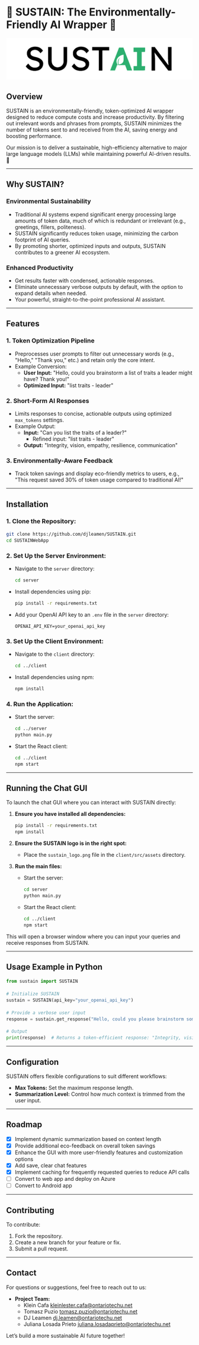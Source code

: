 # 🌱 SUSTAIN: The Environmentally-Friendly AI Wrapper 🌱

<picture>
  <source srcset="SUSTAINOriginalWhiteTransparentCropped.png" media="(prefers-color-scheme: dark)">
  <img src="SUSTAINOriginalBlackTransparentCropped.png" alt="SUSTAIN logo">
</picture>

## Overview
SUSTAIN is an environmentally-friendly, token-optimized AI wrapper designed to reduce compute costs and increase productivity. By filtering out irrelevant words and phrases from prompts, SUSTAIN minimizes the number of tokens sent to and received from the AI, saving energy and boosting performance.

Our mission is to deliver a sustainable, high-efficiency alternative to major large language models (LLMs) while maintaining powerful AI-driven results.🔋

---

## Why SUSTAIN?

### **Environmental Sustainability**
- Traditional AI systems expend significant energy processing large amounts of token data, much of which is redundant or irrelevant (e.g., greetings, fillers, politeness).
- SUSTAIN significantly reduces token usage, minimizing the carbon footprint of AI queries.
- By promoting shorter, optimized inputs and outputs, SUSTAIN contributes to a greener AI ecosystem.

### **Enhanced Productivity**
- Get results faster with condensed, actionable responses.
- Eliminate unnecessary verbose outputs by default, with the option to expand details when needed.
- Your powerful, straight-to-the-point professional AI assistant.
---

## Features

### **1. Token Optimization Pipeline**
- Preprocesses user prompts to filter out unnecessary words (e.g., "Hello," "Thank you," etc.) and retain only the core intent.
- Example Conversion:  
  - **User Input:** "Hello, could you brainstorm a list of traits a leader might have? Thank you!"  
  - **Optimized Input:** "list traits - leader"

### **2. Short-Form AI Responses**
- Limits responses to concise, actionable outputs using optimized `max_tokens` settings.
- Example Output:
  - **Input:** "Can you list the traits of a leader?" 
    - Refined input: "list traits - leader" 
  - **Output:** "Integrity, vision, empathy, resilience, communication"

### **3. Environmentally-Aware Feedback**
- Track token savings and display eco-friendly metrics to users, e.g., "This request saved 30% of token usage compared to traditional AI!"

---

## Installation

### **1. Clone the Repository:**
```bash
git clone https://github.com/djleamen/SUSTAIN.git
cd SUSTAINWebApp
```

### **2. Set Up the Server Environment:**
- Navigate to the `server` directory:
  ```bash
  cd server
  ```
- Install dependencies using pip:
  ```bash
  pip install -r requirements.txt
  ```
- Add your OpenAI API key to an `.env` file in the `server` directory:
  ```
  OPENAI_API_KEY=your_openai_api_key
  ```

### **3. Set Up the Client Environment:**
- Navigate to the `client` directory:
  ```bash
  cd ../client
  ```
- Install dependencies using npm:
  ```bash
  npm install
  ```

### **4. Run the Application:**
- Start the server:
  ```bash
  cd ../server
  python main.py
  ```
- Start the React client:
  ```bash
  cd ../client
  npm start
  ```

---

## Running the Chat GUI

To launch the chat GUI where you can interact with SUSTAIN directly:

1. **Ensure you have installed all dependencies:**
   ```bash
   pip install -r requirements.txt
   npm install
   ```

2. **Ensure the SUSTAIN logo is in the right spot:**
   - Place the `sustain_logo.png` file in the `client/src/assets` directory.

3. **Run the main files:**
   - Start the server:
     ```bash
     cd server
     python main.py
     ```
   - Start the React client:
     ```bash
     cd ../client
     npm start
     ```

This will open a browser window where you can input your queries and receive responses from SUSTAIN.

---

## Usage Example in Python
```python
from sustain import SUSTAIN

# Initialize SUSTAIN
sustain = SUSTAIN(api_key="your_openai_api_key")

# Provide a verbose user input
response = sustain.get_response("Hello, could you please brainstorm some key traits a leader should have?")

# Output
print(response)  # Returns a token-efficient response: "Integrity, vision, empathy, resilience"
```

---

## Configuration
SUSTAIN offers flexible configurations to suit different workflows:
- **Max Tokens:** Set the maximum response length.
- **Summarization Level:** Control how much context is trimmed from the user input.

---

## Roadmap
- [x] Implement dynamic summarization based on context length
- [x] Provide additional eco-feedback on overall token savings
- [x] Enhance the GUI with more user-friendly features and customization options
- [x] Add save, clear chat features
- [x] Implement caching for frequently requested queries to reduce API calls
- [ ] Convert to web app and deploy on Azure
- [ ] Convert to Android app

---

## Contributing
To contribute:
1. Fork the repository.
2. Create a new branch for your feature or fix.
3. Submit a pull request.

---

## Contact
For questions or suggestions, feel free to reach out to us:
- **Project Team:**
   - Klein Cafa kleinlester.cafa@ontariotechu.net
   - Tomasz Puzio tomasz.puzio@ontariotechu.net
   - DJ Leamen dj.leamen@ontariotechu.net
   - Juliana Losada Prieto juliana.losadaprieto@ontariotechu.net

Let’s build a more sustainable AI future together!
